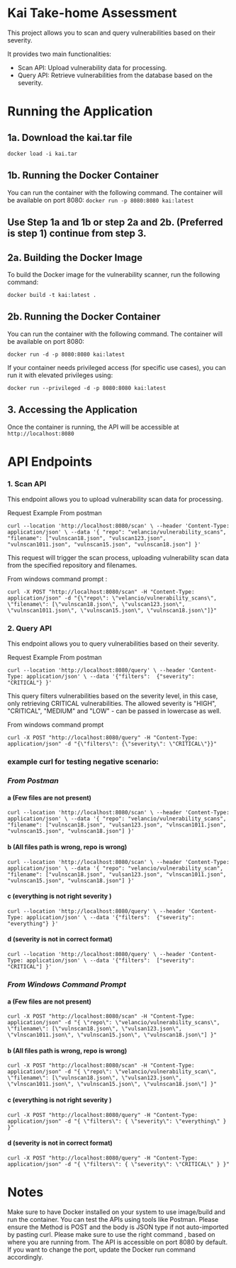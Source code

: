 # Kai Take-home Assessment
This project allows you to scan and query vulnerabilities based on their severity. 

It provides two main functionalities:
 - Scan API: Upload vulnerability data for processing.
 - Query API: Retrieve vulnerabilities from the database based on the severity.

# Running the Application
## 1a. Download the kai.tar file 
`docker load -i kai.tar`

## 1b. Running the Docker Container
You can run the container with the following command. The container will be available on port 8080:
`docker run -p 8080:8080 kai:latest`

## Use Step 1a and 1b or step 2a and 2b. (Preferred is step 1) continue from step 3.

## 2a. Building the Docker Image
To build the Docker image for the vulnerability scanner, run the following command:

`docker build -t kai:latest .`

## 2b. Running the Docker Container
You can run the container with the following command. The container will be available on port 8080:

`docker run -d -p 8080:8080 kai:latest`

If your container needs privileged access (for specific use cases), you can run it with elevated privileges using:

`docker run --privileged -d -p 8080:8080 kai:latest`

## 3. Accessing the Application
Once the container is running, the API will be accessible at `http://localhost:8080`

# API Endpoints
### 1. Scan API
This endpoint allows you to upload vulnerability scan data for processing.

Request Example
From postman

`curl --location 'http://localhost:8080/scan' \
--header 'Content-Type: application/json' \
--data '{
  "repo": "velancio/vulnerability_scans",
  "filename": ["vulnscan18.json", "vulscan123.json", "vulnscan1011.json", "vulnscan15.json", "vulnscan18.json"]
}'`

This request will trigger the scan process, uploading vulnerability scan data from the specified repository and filenames.

From windows command prompt :

`curl -X POST "http://localhost:8080/scan" -H "Content-Type: application/json" -d "{\"repo\": \"velancio/vulnerability_scans\", \"filename\": [\"vulnscan18.json\", \"vulscan123.json\", \"vulnscan1011.json\", \"vulnscan15.json\", \"vulnscan18.json\"]}"
`

### 2. Query API
This endpoint allows you to query vulnerabilities based on their severity.

Request Example
From postman

`curl --location 'http://localhost:8080/query' \
--header 'Content-Type: application/json' \
--data '{"filters": 
  {"severity": "CRITICAL"}
}'`

This query filters vulnerabilities based on the severity level, in this case, only retrieving CRITICAL vulnerabilities.
The allowed severity is "HIGH", "CRITICAL", "MEDIUM" and "LOW" - can be passed in lowercase as well.

From windows command prompt

`curl -X POST "http://localhost:8080/query" -H "Content-Type: application/json" -d "{\"filters\": {\"severity\": \"CRITICAL\"}}"
`

### example curl for testing negative scenario:
### *From Postman*
   #### a (Few files are not present)
   `curl --location 'http://localhost:8080/scan' \
   --header 'Content-Type: application/json' \
   --data '{
     "repo": "velancio/vulnerability_scans",
     "filename": ["vulnscan18.json", "vulsan123.json", "vlnscan1011.json", "vulnscan15.json", "vulnscan18.json"]
   }'`
   
   #### b (All files path is wrong, repo is wrong)
   `curl --location 'http://localhost:8080/scan' \
   --header 'Content-Type: application/json' \
   --data '{
     "repo": "velancio/vulnerability_scan",
     "filename": ["vulnscan18.json", "vulsan123.json", "vlnscan1011.json", "vulnscan15.json", "vulnscan18.json"]
   }'`
   
   #### c (everything is not right severity )
   `curl --location 'http://localhost:8080/query' \
   --header 'Content-Type: application/json' \
   --data '{"filters": 
   {"severity": "everything"}
   }'`
   
   #### d (severity is not in correct format)
   `curl --location 'http://localhost:8080/query' \
   --header 'Content-Type: application/json' \
   --data '{"filters": 
   ["severity": "CRITICAL"]
   }'`

### *From Windows Command Prompt*

   #### a (Few files are not present)
   `curl -X POST "http://localhost:8080/scan" -H "Content-Type: application/json" -d "{ \"repo\": \"velancio/vulnerability_scans\", \"filename\": [\"vulnscan18.json\", \"vulsan123.json\", \"vlnscan1011.json\", \"vulnscan15.json\", \"vulnscan18.json\"] }"
   `
   #### b (All files path is wrong, repo is wrong)
   
  `curl -X POST "http://localhost:8080/scan" -H "Content-Type: application/json" -d "{ \"repo\": \"velancio/vulnerability_scan\", \"filename\": [\"vulnscan18.json\", \"vulsan123.json\", \"vlnscan1011.json\", \"vulnscan15.json\", \"vulnscan18.json\"] }"
   `
   #### c (everything is not right severity )
   `curl -X POST "http://localhost:8080/query" -H "Content-Type: application/json" -d "{ \"filters\": { \"severity\": \"everything\" } }"
   `
   #### d (severity is not in correct format)
   `curl -X POST "http://localhost:8080/query" -H "Content-Type: application/json" -d "{ \"filters\": { \"severity\": \"CRITICAL\" } }"
   `

# **Notes**
Make sure to have Docker installed on your system to use image/build and run the container.
You can test the APIs using tools like Postman. Please ensure the Method is POST and the body is JSON type if not auto-imported by pasting curl.
Please make sure to use the right command , based on where you are running from.
The API is accessible on port 8080 by default. If you want to change the port, update the Docker run command accordingly.





